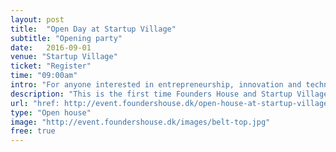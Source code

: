 ```yaml
---
layout: post
title:  "Open Day at Startup Village"
subtitle: "Opening party"
date:   2016-09-01
venue: "Startup Village"
ticket: "Register"
time: "09:00am"
intro: "For anyone interested in entrepreneurship, innovation and technology"
description: "This is the first time Founders House and Startup Village open their doors giving everyone an opportunity to visit Denmark’s leading growth startup hub and gain valuable insight in the facets of running a growth startup."
url: "href: http://event.foundershouse.dk/open-house-at-startup-village/"
type: "Open house"
image: "http://event.foundershouse.dk/images/belt-top.jpg"
free: true
---
```

<!-- fill in the URL of your event host page if you haven't enough information for a detail page, so the event link won't point on the detail page at all -->
